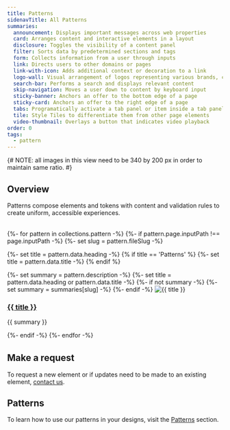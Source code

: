 ```yaml
---
title: Patterns
sidenavTitle: All Patterns
summaries:
  announcement: Displays important messages across web properties
  card: Arranges content and interactive elements in a layout
  disclosure: Toggles the visibility of a content panel
  filter: Sorts data by predetermined sections and tags
  form: Collects information from a user through inputs
  link: Directs users to other domains or pages
  link-with-icon: Adds additional context or decoration to a link
  logo-wall: Visual arrangement of logos representing various brands, companies, or organizations
  search-bar: Performs a search and displays relevant content
  skip-navigation: Moves a user down to content by keyboard input
  sticky-banner: Anchors an offer to the bottom edge of a page
  sticky-card: Anchors an offer to the right edge of a page
  tabs: Programatically activate a tab panel or item inside a tab panel
  tile: Style Tiles to differentiate them from other page elements
  video-thumbnail: Overlays a button that indicates video playback
order: 0
tags:
  - pattern
---
```


<link data-helmet
      rel="stylesheet"
      href="/assets/packages/@rhds/elements/elements/rh-tile/rh-tile-lightdom.css">

<style data-helmet>
  #patterns-nav {
    margin-block: var(--rh-space--2xl, 32px);
  }
</style>

<script data-helmet type="module">
  import '@rhds/elements/rh-tile/rh-tile.js';
</script>

{# NOTE: all images in this view need to be 340 by 200 px in order to maintain same ratio. #}

## Overview
Patterns compose elements and tokens with content and validation rules to 
create uniform, accessible experiences.

<nav id="patterns-nav"
     class="grid xs-two-columns sm-three-columns"
     aria-label="Patterns">
  {%- for pattern in collections.pattern -%}
  {%- if pattern.page.inputPath !== page.inputPath -%}
  {%- set slug = pattern.fileSlug -%}

  {%- set title = pattern.data.heading -%}
  {% if title == 'Patterns' %}
    {%- set title = pattern.data.title -%}
  {% endif %}

  {%- set summary = pattern.description -%}
  {%- set title = pattern.data.heading or pattern.data.title -%}
  {%- if not summary -%}
    {%- set summary = summaries[slug] -%}
  {%- endif -%}
  <rh-tile>
    <uxdot-example slot="image">
      <img alt="{{ title }}"
           src="/assets/patterns/all-patterns-{{ slug }}.png">
    </uxdot-example>
    <a slot="headline" href="{{ pattern.url }}"><h3>{{ title }}</h3></a>
    <p slot="footer">{{ summary }}</p>
  </rh-tile>
  {%- endif -%}
{%- endfor -%}
</nav>

## Make a request
To request a new element or if updates need to be made to an existing element, 
[contact us](mailto:digital-design-system@redhat.com).

<uxdot-feedback>
  <h2>Patterns</h2>
  <p>To learn how to use our patterns in your designs, visit the <a href="/patterns/">Patterns</a> section.</p>
</uxdot-feedback>
